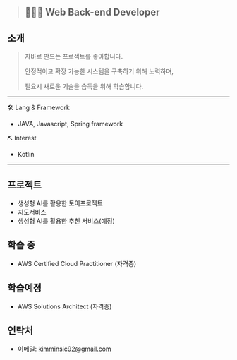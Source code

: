 > ## 👨🏻‍💻 Web Back-end Developer

## 소개
> 자바로 만드는 프로젝트를 좋아합니다.
> 
> 안정적이고 확장 가능한 시스템을 구축하기 위해 노력하며,
> 
> 필요시 새로운 기술을 습득을 위해 학습합니다.


* * *

🛠 Lang & Framework
- JAVA, Javascript, Spring framework

⛏ Interest
- Kotlin

* * *

## 프로젝트
- 생성형 AI를 활용한 토이프로젝트
- 지도서비스
- 생성형 AI를 활용한 추천 서비스(예정)
## 학습 중
- AWS Certified Cloud Practitioner (자격증)
## 학습예정
- AWS Solutions Architect (자격증)
## 연락처
- 이메일: kimminsic92@gmail.com
